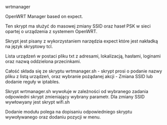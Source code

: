 wrtmanager

OpenWRT Manager based on expect.

Ten skrypt ma służyć do masowej zmiany SSID oraz haseł PSK w sieci opartej o urządzenia z systemem OpenWRT.

Skrypt jest pisany z wykorzystaniem narzędzia expect które jest nakładką na język skryptowy tcl.

Lista urządzeń w postaci pliku txt z adresami, lokalizacją, hasłami, loginami oraz nazwą oddzielona przecinkami.

Całość składa się ze skryptu wrtmanager.sh - skrypt prosi o podanie nazwy pliku z listą urządzeń, oraz wybranie pożądanej akcji - Zmiana SSID lub dodanie reguły w iptables.

Skrypt wrtmanager.sh wywołuje w zależności od wybranego zadania odpowiedni skrypt zmieniający wybrany parametr. Dla zmiany SSID wywłowyany jest skrypt wifi.sh

Dodanie modułu polega na dopisaniu odpowiedniego skryptu wywoływanego oraz dodaniu pozycji w menu.
